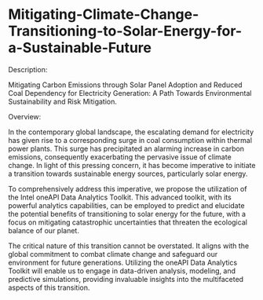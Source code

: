 # Mitigating-Climate-Change-Transitioning-to-Solar-Energy-for-a-Sustainable-Future
Description:

Mitigating Carbon Emissions through Solar Panel Adoption and Reduced Coal Dependency for Electricity Generation: A Path Towards Environmental Sustainability and Risk Mitigation.


Overview:

In the contemporary global landscape, the escalating demand for electricity has given rise to a corresponding surge in coal consumption within thermal power plants. This surge has precipitated an alarming increase in carbon emissions, consequently exacerbating the pervasive issue of climate change. In light of this pressing concern, it has become imperative to initiate a transition towards sustainable energy sources, particularly solar energy.

To comprehensively address this imperative, we propose the utilization of the Intel oneAPI Data Analytics Toolkit. This advanced toolkit, with its powerful analytics capabilities, can be employed to predict and elucidate the potential benefits of transitioning to solar energy for the future, with a focus on mitigating catastrophic uncertainties that threaten the ecological balance of our planet.

The critical nature of this transition cannot be overstated. It aligns with the global commitment to combat climate change and safeguard our environment for future generations. Utilizing the oneAPI Data Analytics Toolkit will enable us to engage in data-driven analysis, modeling, and predictive simulations, providing invaluable insights into the multifaceted aspects of this transition.
